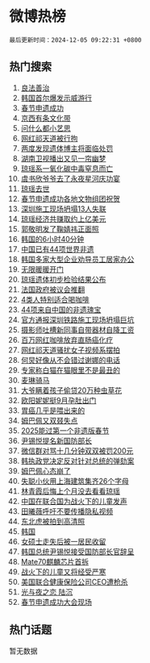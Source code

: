 # 微博热榜

`最后更新时间：2024-12-05 09:22:31 +0800`

## 热门搜索

1. [良法善治](https://m.weibo.cn/search?containerid=100103type%3D1%26t%3D10%26q%3D%23%E8%89%AF%E6%B3%95%E5%96%84%E6%B2%BB%23&stream_entry_id=51&isnewpage=1&extparam=seat%3D1%26cate%3D10103%26c_type%3D51%26filter_type%3Drealtimehot%26stream_entry_id%3D51%26q%3D%2523%25E8%2589%25AF%25E6%25B3%2595%25E5%2596%2584%25E6%25B2%25BB%2523%26dgr%3D0%26pos%3D0%26display_time%3D1733361750%26pre_seqid%3D173336175070600559123)
1. [韩国首尔爆发示威游行](https://m.weibo.cn/search?containerid=100103type%3D1%26t%3D10%26q%3D%23%E9%9F%A9%E5%9B%BD%E9%A6%96%E5%B0%94%E7%88%86%E5%8F%91%E7%A4%BA%E5%A8%81%E6%B8%B8%E8%A1%8C%23&stream_entry_id=31&isnewpage=1&extparam=seat%3D1%26cate%3D5001%26flag%3D1%26stream_entry_id%3D31%26pos%3D0%26lcate%3D5001%26band_rank%3D1%26filter_type%3Drealtimehot%26realpos%3D1%26c_type%3D31%26dgr%3D0%26q%3D%2523%25E9%259F%25A9%25E5%259B%25BD%25E9%25A6%2596%25E5%25B0%2594%25E7%2588%2586%25E5%258F%2591%25E7%25A4%25BA%25E5%25A8%2581%25E6%25B8%25B8%25E8%25A1%258C%2523%26display_time%3D1733361750%26pre_seqid%3D173336175070600559123)
1. [春节申遗成功](https://m.weibo.cn/search?containerid=100103type%3D1%26t%3D10%26q%3D%23%E6%98%A5%E8%8A%82%E7%94%B3%E9%81%97%E6%88%90%E5%8A%9F%23&stream_entry_id=31&isnewpage=1&extparam=seat%3D1%26cate%3D5001%26flag%3D16%26stream_entry_id%3D31%26pos%3D1%26lcate%3D5001%26band_rank%3D2%26filter_type%3Drealtimehot%26realpos%3D2%26c_type%3D31%26dgr%3D0%26q%3D%2523%25E6%2598%25A5%25E8%258A%2582%25E7%2594%25B3%25E9%2581%2597%25E6%2588%2590%25E5%258A%259F%2523%26display_time%3D1733361750%26pre_seqid%3D173336175070600559123)
1. [京西有条文化带](https://m.weibo.cn/search?containerid=100103type%3D1%26t%3D10%26q%3D%23%E4%BA%AC%E8%A5%BF%E6%9C%89%E6%9D%A1%E6%96%87%E5%8C%96%E5%B8%A6%23&stream_entry_id=31&isnewpage=1&extparam=seat%3D1%26cate%3D5001%26flag%3D0%26stream_entry_id%3D31%26pos%3D2%26lcate%3D5001%26band_rank%3D3%26filter_type%3Drealtimehot%26realpos%3D3%26c_type%3D31%26dgr%3D0%26q%3D%2523%25E4%25BA%25AC%25E8%25A5%25BF%25E6%259C%2589%25E6%259D%25A1%25E6%2596%2587%25E5%258C%2596%25E5%25B8%25A6%2523%26display_time%3D1733361750%26pre_seqid%3D173336175070600559123)
1. [问什么都小艺思](https://m.weibo.cn/search?containerid=100103type%3D1%26t%3D10%26q%3D%23%E9%97%AE%E4%BB%80%E4%B9%88%E9%83%BD%E5%B0%8F%E8%89%BA%E6%80%9D%23&stream_entry_id=31&isnewpage=1&extparam=seat%3D1%26adid%3D266928%26stream_entry_id%3D31%26topic_ad%3D1%26pos%3D3%26lcate%3D5001%26band_rank%3D4%26q%3D%2523%25E9%2597%25AE%25E4%25BB%2580%25E4%25B9%2588%25E9%2583%25BD%25E5%25B0%258F%25E8%2589%25BA%25E6%2580%259D%2523%26filter_type%3Drealtimehot%26is_ad_pos%3D1%26c_type%3D31%26dgr%3D0%26cate%3D5001%26display_time%3D1733361750%26pre_seqid%3D173336175070600559123)
1. [网红祁天道被行拘](https://m.weibo.cn/search?containerid=100103type%3D1%26t%3D10%26q%3D%23%E7%BD%91%E7%BA%A2%E7%A5%81%E5%A4%A9%E9%81%93%E8%A2%AB%E8%A1%8C%E6%8B%98%23&stream_entry_id=31&isnewpage=1&extparam=seat%3D1%26cate%3D5001%26flag%3D2%26stream_entry_id%3D31%26pos%3D4%26lcate%3D5001%26band_rank%3D4%26filter_type%3Drealtimehot%26realpos%3D4%26c_type%3D31%26dgr%3D0%26q%3D%2523%25E7%25BD%2591%25E7%25BA%25A2%25E7%25A5%2581%25E5%25A4%25A9%25E9%2581%2593%25E8%25A2%25AB%25E8%25A1%258C%25E6%258B%2598%2523%26display_time%3D1733361750%26pre_seqid%3D173336175070600559123)
1. [两度发现遗体博主将面临处罚](https://m.weibo.cn/search?containerid=100103type%3D1%26t%3D10%26q%3D%23%E4%B8%A4%E5%BA%A6%E5%8F%91%E7%8E%B0%E9%81%97%E4%BD%93%E5%8D%9A%E4%B8%BB%E5%B0%86%E9%9D%A2%E4%B8%B4%E5%A4%84%E7%BD%9A%23&stream_entry_id=31&isnewpage=1&extparam=seat%3D1%26cate%3D5001%26flag%3D2%26stream_entry_id%3D31%26pos%3D5%26lcate%3D5001%26band_rank%3D5%26filter_type%3Drealtimehot%26realpos%3D5%26c_type%3D31%26dgr%3D0%26q%3D%2523%25E4%25B8%25A4%25E5%25BA%25A6%25E5%258F%2591%25E7%258E%25B0%25E9%2581%2597%25E4%25BD%2593%25E5%258D%259A%25E4%25B8%25BB%25E5%25B0%2586%25E9%259D%25A2%25E4%25B8%25B4%25E5%25A4%2584%25E7%25BD%259A%2523%26display_time%3D1733361750%26pre_seqid%3D173336175070600559123)
1. [湖南卫视播出又见一帘幽梦](https://m.weibo.cn/search?containerid=100103type%3D1%26t%3D10%26q%3D%23%E6%B9%96%E5%8D%97%E5%8D%AB%E8%A7%86%E6%92%AD%E5%87%BA%E5%8F%88%E8%A7%81%E4%B8%80%E5%B8%98%E5%B9%BD%E6%A2%A6%23&stream_entry_id=31&isnewpage=1&extparam=seat%3D1%26cate%3D5001%26flag%3D1%26stream_entry_id%3D31%26pos%3D6%26lcate%3D5001%26band_rank%3D6%26filter_type%3Drealtimehot%26realpos%3D6%26c_type%3D31%26dgr%3D0%26q%3D%2523%25E6%25B9%2596%25E5%258D%2597%25E5%258D%25AB%25E8%25A7%2586%25E6%2592%25AD%25E5%2587%25BA%25E5%258F%2588%25E8%25A7%2581%25E4%25B8%2580%25E5%25B8%2598%25E5%25B9%25BD%25E6%25A2%25A6%2523%26display_time%3D1733361750%26pre_seqid%3D173336175070600559123)
1. [琼瑶系一氧化碳中毒窒息而亡](https://m.weibo.cn/search?containerid=100103type%3D1%26t%3D10%26q%3D%23%E7%90%BC%E7%91%B6%E7%B3%BB%E4%B8%80%E6%B0%A7%E5%8C%96%E7%A2%B3%E4%B8%AD%E6%AF%92%E7%AA%92%E6%81%AF%E8%80%8C%E4%BA%A1%23&stream_entry_id=31&isnewpage=1&extparam=seat%3D1%26cate%3D5001%26flag%3D1%26stream_entry_id%3D31%26pos%3D7%26lcate%3D5001%26band_rank%3D7%26filter_type%3Drealtimehot%26realpos%3D7%26c_type%3D31%26dgr%3D0%26q%3D%2523%25E7%2590%25BC%25E7%2591%25B6%25E7%25B3%25BB%25E4%25B8%2580%25E6%25B0%25A7%25E5%258C%2596%25E7%25A2%25B3%25E4%25B8%25AD%25E6%25AF%2592%25E7%25AA%2592%25E6%2581%25AF%25E8%2580%258C%25E4%25BA%25A1%2523%26display_time%3D1733361750%26pre_seqid%3D173336175070600559123)
1. [虞书欣爷爷去了永夜星河庆功宴](https://m.weibo.cn/search?containerid=100103type%3D1%26t%3D10%26q%3D%23%E8%99%9E%E4%B9%A6%E6%AC%A3%E7%88%B7%E7%88%B7%E5%8E%BB%E4%BA%86%E6%B0%B8%E5%A4%9C%E6%98%9F%E6%B2%B3%E5%BA%86%E5%8A%9F%E5%AE%B4%23&stream_entry_id=31&isnewpage=1&extparam=seat%3D1%26cate%3D5001%26flag%3D2%26stream_entry_id%3D31%26pos%3D8%26lcate%3D5001%26band_rank%3D8%26filter_type%3Drealtimehot%26realpos%3D8%26c_type%3D31%26dgr%3D0%26q%3D%2523%25E8%2599%259E%25E4%25B9%25A6%25E6%25AC%25A3%25E7%2588%25B7%25E7%2588%25B7%25E5%258E%25BB%25E4%25BA%2586%25E6%25B0%25B8%25E5%25A4%259C%25E6%2598%259F%25E6%25B2%25B3%25E5%25BA%2586%25E5%258A%259F%25E5%25AE%25B4%2523%26display_time%3D1733361750%26pre_seqid%3D173336175070600559123)
1. [琼瑶去世](https://m.weibo.cn/search?containerid=100103type%3D1%26t%3D10%26q%3D%E7%90%BC%E7%91%B6%E5%8E%BB%E4%B8%96&stream_entry_id=31&isnewpage=1&extparam=seat%3D1%26cate%3D5001%26flag%3D16%26stream_entry_id%3D31%26pos%3D9%26lcate%3D5001%26band_rank%3D9%26filter_type%3Drealtimehot%26realpos%3D9%26c_type%3D31%26dgr%3D0%26q%3D%25E7%2590%25BC%25E7%2591%25B6%25E5%258E%25BB%25E4%25B8%2596%26display_time%3D1733361750%26pre_seqid%3D173336175070600559123)
1. [春节申遗成功各地文物组团祝贺](https://m.weibo.cn/search?containerid=100103type%3D1%26t%3D10%26q%3D%23%E6%98%A5%E8%8A%82%E7%94%B3%E9%81%97%E6%88%90%E5%8A%9F%E5%90%84%E5%9C%B0%E6%96%87%E7%89%A9%E7%BB%84%E5%9B%A2%E7%A5%9D%E8%B4%BA%23&stream_entry_id=31&isnewpage=1&extparam=seat%3D1%26cate%3D5001%26flag%3D0%26stream_entry_id%3D31%26pos%3D10%26lcate%3D5001%26band_rank%3D10%26filter_type%3Drealtimehot%26realpos%3D10%26c_type%3D31%26dgr%3D0%26q%3D%2523%25E6%2598%25A5%25E8%258A%2582%25E7%2594%25B3%25E9%2581%2597%25E6%2588%2590%25E5%258A%259F%25E5%2590%2584%25E5%259C%25B0%25E6%2596%2587%25E7%2589%25A9%25E7%25BB%2584%25E5%259B%25A2%25E7%25A5%259D%25E8%25B4%25BA%2523%26display_time%3D1733361750%26pre_seqid%3D173336175070600559123)
1. [深圳施工现场坍塌13人失联](https://m.weibo.cn/search?containerid=100103type%3D1%26t%3D10%26q%3D%23%E6%B7%B1%E5%9C%B3%E6%96%BD%E5%B7%A5%E7%8E%B0%E5%9C%BA%E5%9D%8D%E5%A1%8C13%E4%BA%BA%E5%A4%B1%E8%81%94%23&stream_entry_id=31&isnewpage=1&extparam=seat%3D1%26cate%3D5001%26flag%3D2%26stream_entry_id%3D31%26pos%3D11%26lcate%3D5001%26band_rank%3D11%26filter_type%3Drealtimehot%26realpos%3D11%26c_type%3D31%26dgr%3D0%26q%3D%2523%25E6%25B7%25B1%25E5%259C%25B3%25E6%2596%25BD%25E5%25B7%25A5%25E7%258E%25B0%25E5%259C%25BA%25E5%259D%258D%25E5%25A1%258C13%25E4%25BA%25BA%25E5%25A4%25B1%25E8%2581%2594%2523%26display_time%3D1733361750%26pre_seqid%3D173336175070600559123)
1. [琼瑶经济共赚取约上亿美元](https://m.weibo.cn/search?containerid=100103type%3D1%26t%3D10%26q%3D%23%E7%90%BC%E7%91%B6%E7%BB%8F%E6%B5%8E%E5%85%B1%E8%B5%9A%E5%8F%96%E7%BA%A6%E4%B8%8A%E4%BA%BF%E7%BE%8E%E5%85%83%23&stream_entry_id=31&isnewpage=1&extparam=seat%3D1%26cate%3D5001%26flag%3D0%26stream_entry_id%3D31%26pos%3D12%26lcate%3D5001%26band_rank%3D12%26filter_type%3Drealtimehot%26realpos%3D12%26c_type%3D31%26dgr%3D0%26q%3D%2523%25E7%2590%25BC%25E7%2591%25B6%25E7%25BB%258F%25E6%25B5%258E%25E5%2585%25B1%25E8%25B5%259A%25E5%258F%2596%25E7%25BA%25A6%25E4%25B8%258A%25E4%25BA%25BF%25E7%25BE%258E%25E5%2585%2583%2523%26display_time%3D1733361750%26pre_seqid%3D173336175070600559123)
1. [郭敬明发了鞠婧祎正面照](https://m.weibo.cn/search?containerid=100103type%3D1%26t%3D10%26q%3D%23%E9%83%AD%E6%95%AC%E6%98%8E%E5%8F%91%E4%BA%86%E9%9E%A0%E5%A9%A7%E7%A5%8E%E6%AD%A3%E9%9D%A2%E7%85%A7%23&stream_entry_id=31&isnewpage=1&extparam=seat%3D1%26cate%3D5001%26flag%3D1%26stream_entry_id%3D31%26pos%3D13%26lcate%3D5001%26band_rank%3D13%26filter_type%3Drealtimehot%26realpos%3D13%26c_type%3D31%26dgr%3D0%26q%3D%2523%25E9%2583%25AD%25E6%2595%25AC%25E6%2598%258E%25E5%258F%2591%25E4%25BA%2586%25E9%259E%25A0%25E5%25A9%25A7%25E7%25A5%258E%25E6%25AD%25A3%25E9%259D%25A2%25E7%2585%25A7%2523%26display_time%3D1733361750%26pre_seqid%3D173336175070600559123)
1. [韩国的6小时40分钟](https://m.weibo.cn/search?containerid=100103type%3D1%26t%3D10%26q%3D%23%E9%9F%A9%E5%9B%BD%E7%9A%846%E5%B0%8F%E6%97%B640%E5%88%86%E9%92%9F%23&stream_entry_id=31&isnewpage=1&extparam=seat%3D1%26cate%3D5001%26flag%3D0%26stream_entry_id%3D31%26pos%3D14%26lcate%3D5001%26band_rank%3D14%26filter_type%3Drealtimehot%26realpos%3D14%26c_type%3D31%26dgr%3D0%26q%3D%2523%25E9%259F%25A9%25E5%259B%25BD%25E7%259A%25846%25E5%25B0%258F%25E6%2597%25B640%25E5%2588%2586%25E9%2592%259F%2523%26display_time%3D1733361750%26pre_seqid%3D173336175070600559123)
1. [中国已有44项世界非遗](https://m.weibo.cn/search?containerid=100103type%3D1%26t%3D10%26q%3D%23%E4%B8%AD%E5%9B%BD%E5%B7%B2%E6%9C%8944%E9%A1%B9%E4%B8%96%E7%95%8C%E9%9D%9E%E9%81%97%23&stream_entry_id=31&isnewpage=1&extparam=seat%3D1%26cate%3D5001%26flag%3D0%26stream_entry_id%3D31%26pos%3D15%26lcate%3D5001%26band_rank%3D15%26filter_type%3Drealtimehot%26realpos%3D15%26c_type%3D31%26dgr%3D0%26q%3D%2523%25E4%25B8%25AD%25E5%259B%25BD%25E5%25B7%25B2%25E6%259C%258944%25E9%25A1%25B9%25E4%25B8%2596%25E7%2595%258C%25E9%259D%259E%25E9%2581%2597%2523%26display_time%3D1733361750%26pre_seqid%3D173336175070600559123)
1. [韩国多家大型企业劝导员工居家办公](https://m.weibo.cn/search?containerid=100103type%3D1%26t%3D10%26q%3D%23%E9%9F%A9%E5%9B%BD%E5%A4%9A%E5%AE%B6%E5%A4%A7%E5%9E%8B%E4%BC%81%E4%B8%9A%E5%8A%9D%E5%AF%BC%E5%91%98%E5%B7%A5%E5%B1%85%E5%AE%B6%E5%8A%9E%E5%85%AC%23&stream_entry_id=31&isnewpage=1&extparam=seat%3D1%26cate%3D5001%26flag%3D1%26stream_entry_id%3D31%26pos%3D16%26lcate%3D5001%26band_rank%3D16%26filter_type%3Drealtimehot%26realpos%3D16%26c_type%3D31%26dgr%3D0%26q%3D%2523%25E9%259F%25A9%25E5%259B%25BD%25E5%25A4%259A%25E5%25AE%25B6%25E5%25A4%25A7%25E5%259E%258B%25E4%25BC%2581%25E4%25B8%259A%25E5%258A%259D%25E5%25AF%25BC%25E5%2591%2598%25E5%25B7%25A5%25E5%25B1%2585%25E5%25AE%25B6%25E5%258A%259E%25E5%2585%25AC%2523%26display_time%3D1733361750%26pre_seqid%3D173336175070600559123)
1. [无限暖暖开门](https://m.weibo.cn/search?containerid=100103type%3D1%26t%3D10%26q%3D%23%E6%97%A0%E9%99%90%E6%9A%96%E6%9A%96%E5%BC%80%E9%97%A8%23&stream_entry_id=31&isnewpage=1&extparam=seat%3D1%26adid%3D266992%26flag%3D0%26stream_entry_id%3D31%26pos%3D17%26lcate%3D5001%26band_rank%3D17%26realpos%3D17%26filter_type%3Drealtimehot%26q%3D%2523%25E6%2597%25A0%25E9%2599%2590%25E6%259A%2596%25E6%259A%2596%25E5%25BC%2580%25E9%2597%25A8%2523%26c_type%3D31%26dgr%3D0%26cate%3D5001%26display_time%3D1733361750%26pre_seqid%3D173336175070600559123)
1. [琼瑶遗体初步检验结果公布](https://m.weibo.cn/search?containerid=100103type%3D1%26t%3D10%26q%3D%23%E7%90%BC%E7%91%B6%E9%81%97%E4%BD%93%E5%88%9D%E6%AD%A5%E6%A3%80%E9%AA%8C%E7%BB%93%E6%9E%9C%E5%85%AC%E5%B8%83%23&stream_entry_id=31&isnewpage=1&extparam=seat%3D1%26cate%3D5001%26flag%3D2%26stream_entry_id%3D31%26pos%3D18%26lcate%3D5001%26band_rank%3D18%26filter_type%3Drealtimehot%26realpos%3D18%26c_type%3D31%26dgr%3D0%26q%3D%2523%25E7%2590%25BC%25E7%2591%25B6%25E9%2581%2597%25E4%25BD%2593%25E5%2588%259D%25E6%25AD%25A5%25E6%25A3%2580%25E9%25AA%258C%25E7%25BB%2593%25E6%259E%259C%25E5%2585%25AC%25E5%25B8%2583%2523%26display_time%3D1733361750%26pre_seqid%3D173336175070600559123)
1. [法国政府被议会推翻](https://m.weibo.cn/search?containerid=100103type%3D1%26t%3D10%26q%3D%23%E6%B3%95%E5%9B%BD%E6%94%BF%E5%BA%9C%E8%A2%AB%E8%AE%AE%E4%BC%9A%E6%8E%A8%E7%BF%BB%23&stream_entry_id=31&isnewpage=1&extparam=seat%3D1%26cate%3D5001%26flag%3D0%26stream_entry_id%3D31%26pos%3D19%26lcate%3D5001%26band_rank%3D19%26filter_type%3Drealtimehot%26realpos%3D19%26c_type%3D31%26dgr%3D0%26q%3D%2523%25E6%25B3%2595%25E5%259B%25BD%25E6%2594%25BF%25E5%25BA%259C%25E8%25A2%25AB%25E8%25AE%25AE%25E4%25BC%259A%25E6%258E%25A8%25E7%25BF%25BB%2523%26display_time%3D1733361750%26pre_seqid%3D173336175070600559123)
1. [4类人特别适合喝咖啡](https://m.weibo.cn/search?containerid=100103type%3D1%26t%3D10%26q%3D%234%E7%B1%BB%E4%BA%BA%E7%89%B9%E5%88%AB%E9%80%82%E5%90%88%E5%96%9D%E5%92%96%E5%95%A1%23&stream_entry_id=31&isnewpage=1&extparam=seat%3D1%26cate%3D5001%26flag%3D1%26stream_entry_id%3D31%26pos%3D20%26lcate%3D5001%26band_rank%3D20%26filter_type%3Drealtimehot%26realpos%3D20%26c_type%3D31%26dgr%3D0%26q%3D%25234%25E7%25B1%25BB%25E4%25BA%25BA%25E7%2589%25B9%25E5%2588%25AB%25E9%2580%2582%25E5%2590%2588%25E5%2596%259D%25E5%2592%2596%25E5%2595%25A1%2523%26display_time%3D1733361750%26pre_seqid%3D173336175070600559123)
1. [44项来自中国的非遗瑰宝](https://m.weibo.cn/search?containerid=100103type%3D1%26t%3D10%26q%3D%2344%E9%A1%B9%E6%9D%A5%E8%87%AA%E4%B8%AD%E5%9B%BD%E7%9A%84%E9%9D%9E%E9%81%97%E7%91%B0%E5%AE%9D%23&stream_entry_id=31&isnewpage=1&extparam=seat%3D1%26cate%3D5001%26flag%3D1%26stream_entry_id%3D31%26pos%3D21%26lcate%3D5001%26band_rank%3D21%26filter_type%3Drealtimehot%26realpos%3D21%26c_type%3D31%26dgr%3D0%26q%3D%252344%25E9%25A1%25B9%25E6%259D%25A5%25E8%2587%25AA%25E4%25B8%25AD%25E5%259B%25BD%25E7%259A%2584%25E9%259D%259E%25E9%2581%2597%25E7%2591%25B0%25E5%25AE%259D%2523%26display_time%3D1733361750%26pre_seqid%3D173336175070600559123)
1. [官方通报深圳铁路施工现场坍塌巨坑](https://m.weibo.cn/search?containerid=100103type%3D1%26t%3D10%26q%3D%23%E5%AE%98%E6%96%B9%E9%80%9A%E6%8A%A5%E6%B7%B1%E5%9C%B3%E9%93%81%E8%B7%AF%E6%96%BD%E5%B7%A5%E7%8E%B0%E5%9C%BA%E5%9D%8D%E5%A1%8C%E5%B7%A8%E5%9D%91%23&stream_entry_id=31&isnewpage=1&extparam=seat%3D1%26cate%3D5001%26flag%3D1%26stream_entry_id%3D31%26pos%3D22%26lcate%3D5001%26band_rank%3D22%26filter_type%3Drealtimehot%26realpos%3D22%26c_type%3D31%26dgr%3D0%26q%3D%2523%25E5%25AE%2598%25E6%2596%25B9%25E9%2580%259A%25E6%258A%25A5%25E6%25B7%25B1%25E5%259C%25B3%25E9%2593%2581%25E8%25B7%25AF%25E6%2596%25BD%25E5%25B7%25A5%25E7%258E%25B0%25E5%259C%25BA%25E5%259D%258D%25E5%25A1%258C%25E5%25B7%25A8%25E5%259D%2591%2523%26display_time%3D1733361750%26pre_seqid%3D173336175070600559123)
1. [摄影师吐槽新同事自带器材自降工资](https://m.weibo.cn/search?containerid=100103type%3D1%26t%3D10%26q%3D%23%E6%91%84%E5%BD%B1%E5%B8%88%E5%90%90%E6%A7%BD%E6%96%B0%E5%90%8C%E4%BA%8B%E8%87%AA%E5%B8%A6%E5%99%A8%E6%9D%90%E8%87%AA%E9%99%8D%E5%B7%A5%E8%B5%84%23&stream_entry_id=31&isnewpage=1&extparam=seat%3D1%26cate%3D5001%26flag%3D0%26stream_entry_id%3D31%26pos%3D23%26lcate%3D5001%26band_rank%3D23%26filter_type%3Drealtimehot%26realpos%3D23%26c_type%3D31%26dgr%3D0%26q%3D%2523%25E6%2591%2584%25E5%25BD%25B1%25E5%25B8%2588%25E5%2590%2590%25E6%25A7%25BD%25E6%2596%25B0%25E5%2590%258C%25E4%25BA%258B%25E8%2587%25AA%25E5%25B8%25A6%25E5%2599%25A8%25E6%259D%2590%25E8%2587%25AA%25E9%2599%258D%25E5%25B7%25A5%25E8%25B5%2584%2523%26display_time%3D1733361750%26pre_seqid%3D173336175070600559123)
1. [百万网红咖啡放弃直肠癌化疗](https://m.weibo.cn/search?containerid=100103type%3D1%26t%3D10%26q%3D%23%E7%99%BE%E4%B8%87%E7%BD%91%E7%BA%A2%E5%92%96%E5%95%A1%E6%94%BE%E5%BC%83%E7%9B%B4%E8%82%A0%E7%99%8C%E5%8C%96%E7%96%97%23&stream_entry_id=31&isnewpage=1&extparam=seat%3D1%26cate%3D5001%26flag%3D0%26stream_entry_id%3D31%26pos%3D24%26lcate%3D5001%26band_rank%3D24%26filter_type%3Drealtimehot%26realpos%3D24%26c_type%3D31%26dgr%3D0%26q%3D%2523%25E7%2599%25BE%25E4%25B8%2587%25E7%25BD%2591%25E7%25BA%25A2%25E5%2592%2596%25E5%2595%25A1%25E6%2594%25BE%25E5%25BC%2583%25E7%259B%25B4%25E8%2582%25A0%25E7%2599%258C%25E5%258C%2596%25E7%2596%2597%2523%26display_time%3D1733361750%26pre_seqid%3D173336175070600559123)
1. [网红祁天道骚扰女子视频系摆拍](https://m.weibo.cn/search?containerid=100103type%3D1%26t%3D10%26q%3D%23%E7%BD%91%E7%BA%A2%E7%A5%81%E5%A4%A9%E9%81%93%E9%AA%9A%E6%89%B0%E5%A5%B3%E5%AD%90%E8%A7%86%E9%A2%91%E7%B3%BB%E6%91%86%E6%8B%8D%23&stream_entry_id=31&isnewpage=1&extparam=seat%3D1%26cate%3D5001%26flag%3D0%26stream_entry_id%3D31%26pos%3D25%26lcate%3D5001%26band_rank%3D25%26filter_type%3Drealtimehot%26realpos%3D25%26c_type%3D31%26dgr%3D0%26q%3D%2523%25E7%25BD%2591%25E7%25BA%25A2%25E7%25A5%2581%25E5%25A4%25A9%25E9%2581%2593%25E9%25AA%259A%25E6%2589%25B0%25E5%25A5%25B3%25E5%25AD%2590%25E8%25A7%2586%25E9%25A2%2591%25E7%25B3%25BB%25E6%2591%2586%25E6%258B%258D%2523%26display_time%3D1733361750%26pre_seqid%3D173336175070600559123)
1. [何炅好像从不会错过谢娜的电话](https://m.weibo.cn/search?containerid=100103type%3D1%26t%3D10%26q%3D%E4%BD%95%E7%82%85%E5%A5%BD%E5%83%8F%E4%BB%8E%E4%B8%8D%E4%BC%9A%E9%94%99%E8%BF%87%E8%B0%A2%E5%A8%9C%E7%9A%84%E7%94%B5%E8%AF%9D&stream_entry_id=31&isnewpage=1&extparam=seat%3D1%26cate%3D5001%26flag%3D0%26stream_entry_id%3D31%26pos%3D26%26lcate%3D5001%26band_rank%3D26%26filter_type%3Drealtimehot%26realpos%3D26%26c_type%3D31%26dgr%3D0%26q%3D%25E4%25BD%2595%25E7%2582%2585%25E5%25A5%25BD%25E5%2583%258F%25E4%25BB%258E%25E4%25B8%258D%25E4%25BC%259A%25E9%2594%2599%25E8%25BF%2587%25E8%25B0%25A2%25E5%25A8%259C%25E7%259A%2584%25E7%2594%25B5%25E8%25AF%259D%26display_time%3D1733361750%26pre_seqid%3D173336175070600559123)
1. [专家称白猫在猫眼里不是最丑的](https://m.weibo.cn/search?containerid=100103type%3D1%26t%3D10%26q%3D%23%E4%B8%93%E5%AE%B6%E7%A7%B0%E7%99%BD%E7%8C%AB%E5%9C%A8%E7%8C%AB%E7%9C%BC%E9%87%8C%E4%B8%8D%E6%98%AF%E6%9C%80%E4%B8%91%E7%9A%84%23&stream_entry_id=31&isnewpage=1&extparam=seat%3D1%26cate%3D5001%26flag%3D0%26stream_entry_id%3D31%26pos%3D27%26lcate%3D5001%26band_rank%3D27%26filter_type%3Drealtimehot%26realpos%3D27%26c_type%3D31%26dgr%3D0%26q%3D%2523%25E4%25B8%2593%25E5%25AE%25B6%25E7%25A7%25B0%25E7%2599%25BD%25E7%258C%25AB%25E5%259C%25A8%25E7%258C%25AB%25E7%259C%25BC%25E9%2587%258C%25E4%25B8%258D%25E6%2598%25AF%25E6%259C%2580%25E4%25B8%2591%25E7%259A%2584%2523%26display_time%3D1733361750%26pre_seqid%3D173336175070600559123)
1. [麦琳骑马](https://m.weibo.cn/search?containerid=100103type%3D1%26t%3D10%26q%3D%23%E9%BA%A6%E7%90%B3%E9%AA%91%E9%A9%AC%23&stream_entry_id=31&isnewpage=1&extparam=seat%3D1%26cate%3D5001%26flag%3D1%26stream_entry_id%3D31%26pos%3D28%26lcate%3D5001%26band_rank%3D28%26filter_type%3Drealtimehot%26realpos%3D28%26c_type%3D31%26dgr%3D0%26q%3D%2523%25E9%25BA%25A6%25E7%2590%25B3%25E9%25AA%2591%25E9%25A9%25AC%2523%26display_time%3D1733361750%26pre_seqid%3D173336175070600559123)
1. [大爷瞒着孩子偷贷20万种虫草花](https://m.weibo.cn/search?containerid=100103type%3D1%26t%3D10%26q%3D%23%E5%A4%A7%E7%88%B7%E7%9E%92%E7%9D%80%E5%AD%A9%E5%AD%90%E5%81%B7%E8%B4%B720%E4%B8%87%E7%A7%8D%E8%99%AB%E8%8D%89%E8%8A%B1%23&stream_entry_id=31&isnewpage=1&extparam=seat%3D1%26cate%3D5001%26flag%3D0%26stream_entry_id%3D31%26pos%3D29%26lcate%3D5001%26band_rank%3D29%26filter_type%3Drealtimehot%26realpos%3D29%26c_type%3D31%26dgr%3D0%26q%3D%2523%25E5%25A4%25A7%25E7%2588%25B7%25E7%259E%2592%25E7%259D%2580%25E5%25AD%25A9%25E5%25AD%2590%25E5%2581%25B7%25E8%25B4%25B720%25E4%25B8%2587%25E7%25A7%258D%25E8%2599%25AB%25E8%258D%2589%25E8%258A%25B1%2523%26display_time%3D1733361750%26pre_seqid%3D173336175070600559123)
1. [欧阳妮妮挺9月孕肚出门](https://m.weibo.cn/search?containerid=100103type%3D1%26t%3D10%26q%3D%23%E6%AC%A7%E9%98%B3%E5%A6%AE%E5%A6%AE%E6%8C%BA9%E6%9C%88%E5%AD%95%E8%82%9A%E5%87%BA%E9%97%A8%23&stream_entry_id=31&isnewpage=1&extparam=seat%3D1%26cate%3D5001%26flag%3D0%26stream_entry_id%3D31%26pos%3D30%26lcate%3D5001%26band_rank%3D30%26filter_type%3Drealtimehot%26realpos%3D30%26c_type%3D31%26dgr%3D0%26q%3D%2523%25E6%25AC%25A7%25E9%2598%25B3%25E5%25A6%25AE%25E5%25A6%25AE%25E6%258C%25BA9%25E6%259C%2588%25E5%25AD%2595%25E8%2582%259A%25E5%2587%25BA%25E9%2597%25A8%2523%26display_time%3D1733361750%26pre_seqid%3D173336175070600559123)
1. [胃癌几乎是喂出来的](https://m.weibo.cn/search?containerid=100103type%3D1%26t%3D10%26q%3D%23%E8%83%83%E7%99%8C%E5%87%A0%E4%B9%8E%E6%98%AF%E5%96%82%E5%87%BA%E6%9D%A5%E7%9A%84%23&stream_entry_id=31&isnewpage=1&extparam=seat%3D1%26cate%3D5001%26flag%3D1%26stream_entry_id%3D31%26pos%3D31%26lcate%3D5001%26band_rank%3D31%26filter_type%3Drealtimehot%26realpos%3D31%26c_type%3D31%26dgr%3D0%26q%3D%2523%25E8%2583%2583%25E7%2599%258C%25E5%2587%25A0%25E4%25B9%258E%25E6%2598%25AF%25E5%2596%2582%25E5%2587%25BA%25E6%259D%25A5%25E7%259A%2584%2523%26display_time%3D1733361750%26pre_seqid%3D173336175070600559123)
1. [姆巴佩又双叕失点](https://m.weibo.cn/search?containerid=100103type%3D1%26t%3D10%26q%3D%23%E5%A7%86%E5%B7%B4%E4%BD%A9%E5%8F%88%E5%8F%8C%E5%8F%95%E5%A4%B1%E7%82%B9%23&stream_entry_id=31&isnewpage=1&extparam=seat%3D1%26cate%3D5001%26flag%3D1%26stream_entry_id%3D31%26pos%3D32%26lcate%3D5001%26band_rank%3D32%26filter_type%3Drealtimehot%26realpos%3D32%26c_type%3D31%26dgr%3D0%26q%3D%2523%25E5%25A7%2586%25E5%25B7%25B4%25E4%25BD%25A9%25E5%258F%2588%25E5%258F%258C%25E5%258F%2595%25E5%25A4%25B1%25E7%2582%25B9%2523%26display_time%3D1733361750%26pre_seqid%3D173336175070600559123)
1. [2025能过第一个非遗版春节](https://m.weibo.cn/search?containerid=100103type%3D1%26t%3D10%26q%3D%232025%E8%83%BD%E8%BF%87%E7%AC%AC%E4%B8%80%E4%B8%AA%E9%9D%9E%E9%81%97%E7%89%88%E6%98%A5%E8%8A%82%23&stream_entry_id=31&isnewpage=1&extparam=seat%3D1%26cate%3D5001%26flag%3D0%26stream_entry_id%3D31%26pos%3D33%26lcate%3D5001%26band_rank%3D33%26filter_type%3Drealtimehot%26realpos%3D33%26c_type%3D31%26dgr%3D0%26q%3D%25232025%25E8%2583%25BD%25E8%25BF%2587%25E7%25AC%25AC%25E4%25B8%2580%25E4%25B8%25AA%25E9%259D%259E%25E9%2581%2597%25E7%2589%2588%25E6%2598%25A5%25E8%258A%2582%2523%26display_time%3D1733361750%26pre_seqid%3D173336175070600559123)
1. [尹锡悦提名新国防部长](https://m.weibo.cn/search?containerid=100103type%3D1%26t%3D10%26q%3D%23%E5%B0%B9%E9%94%A1%E6%82%A6%E6%8F%90%E5%90%8D%E6%96%B0%E5%9B%BD%E9%98%B2%E9%83%A8%E9%95%BF%23&stream_entry_id=31&isnewpage=1&extparam=seat%3D1%26cate%3D5001%26flag%3D1%26stream_entry_id%3D31%26pos%3D34%26lcate%3D5001%26band_rank%3D34%26filter_type%3Drealtimehot%26realpos%3D34%26c_type%3D31%26dgr%3D0%26q%3D%2523%25E5%25B0%25B9%25E9%2594%25A1%25E6%2582%25A6%25E6%258F%2590%25E5%2590%258D%25E6%2596%25B0%25E5%259B%25BD%25E9%2598%25B2%25E9%2583%25A8%25E9%2595%25BF%2523%26display_time%3D1733361750%26pre_seqid%3D173336175070600559123)
1. [微信群对骂十几分钟双双被罚200元](https://m.weibo.cn/search?containerid=100103type%3D1%26t%3D10%26q%3D%23%E5%BE%AE%E4%BF%A1%E7%BE%A4%E5%AF%B9%E9%AA%82%E5%8D%81%E5%87%A0%E5%88%86%E9%92%9F%E5%8F%8C%E5%8F%8C%E8%A2%AB%E7%BD%9A200%E5%85%83%23&stream_entry_id=31&isnewpage=1&extparam=seat%3D1%26cate%3D5001%26flag%3D0%26stream_entry_id%3D31%26pos%3D35%26lcate%3D5001%26band_rank%3D35%26filter_type%3Drealtimehot%26realpos%3D35%26c_type%3D31%26dgr%3D0%26q%3D%2523%25E5%25BE%25AE%25E4%25BF%25A1%25E7%25BE%25A4%25E5%25AF%25B9%25E9%25AA%2582%25E5%258D%2581%25E5%2587%25A0%25E5%2588%2586%25E9%2592%259F%25E5%258F%258C%25E5%258F%258C%25E8%25A2%25AB%25E7%25BD%259A200%25E5%2585%2583%2523%26display_time%3D1733361750%26pre_seqid%3D173336175070600559123)
1. [韩执政党决定反对针对总统的弹劾案](https://m.weibo.cn/search?containerid=100103type%3D1%26t%3D10%26q%3D%23%E9%9F%A9%E6%89%A7%E6%94%BF%E5%85%9A%E5%86%B3%E5%AE%9A%E5%8F%8D%E5%AF%B9%E9%92%88%E5%AF%B9%E6%80%BB%E7%BB%9F%E7%9A%84%E5%BC%B9%E5%8A%BE%E6%A1%88%23&stream_entry_id=31&isnewpage=1&extparam=seat%3D1%26cate%3D5001%26flag%3D0%26stream_entry_id%3D31%26pos%3D36%26lcate%3D5001%26band_rank%3D36%26filter_type%3Drealtimehot%26realpos%3D36%26c_type%3D31%26dgr%3D0%26q%3D%2523%25E9%259F%25A9%25E6%2589%25A7%25E6%2594%25BF%25E5%2585%259A%25E5%2586%25B3%25E5%25AE%259A%25E5%258F%258D%25E5%25AF%25B9%25E9%2592%2588%25E5%25AF%25B9%25E6%2580%25BB%25E7%25BB%259F%25E7%259A%2584%25E5%25BC%25B9%25E5%258A%25BE%25E6%25A1%2588%2523%26display_time%3D1733361750%26pre_seqid%3D173336175070600559123)
1. [姆巴佩心态崩了](https://m.weibo.cn/search?containerid=100103type%3D1%26t%3D10%26q%3D%23%E5%A7%86%E5%B7%B4%E4%BD%A9%E5%BF%83%E6%80%81%E5%B4%A9%E4%BA%86%23&stream_entry_id=31&isnewpage=1&extparam=seat%3D1%26cate%3D5001%26flag%3D1%26stream_entry_id%3D31%26pos%3D37%26lcate%3D5001%26band_rank%3D37%26filter_type%3Drealtimehot%26realpos%3D37%26c_type%3D31%26dgr%3D0%26q%3D%2523%25E5%25A7%2586%25E5%25B7%25B4%25E4%25BD%25A9%25E5%25BF%2583%25E6%2580%2581%25E5%25B4%25A9%25E4%25BA%2586%2523%26display_time%3D1733361750%26pre_seqid%3D173336175070600559123)
1. [失聪小伙用上海建筑集齐26个字母](https://m.weibo.cn/search?containerid=100103type%3D1%26t%3D10%26q%3D%23%E5%A4%B1%E8%81%AA%E5%B0%8F%E4%BC%99%E7%94%A8%E4%B8%8A%E6%B5%B7%E5%BB%BA%E7%AD%91%E9%9B%86%E9%BD%9026%E4%B8%AA%E5%AD%97%E6%AF%8D%23&stream_entry_id=31&isnewpage=1&extparam=seat%3D1%26cate%3D5001%26flag%3D1%26stream_entry_id%3D31%26pos%3D38%26lcate%3D5001%26band_rank%3D38%26filter_type%3Drealtimehot%26realpos%3D38%26c_type%3D31%26dgr%3D0%26q%3D%2523%25E5%25A4%25B1%25E8%2581%25AA%25E5%25B0%258F%25E4%25BC%2599%25E7%2594%25A8%25E4%25B8%258A%25E6%25B5%25B7%25E5%25BB%25BA%25E7%25AD%2591%25E9%259B%2586%25E9%25BD%259026%25E4%25B8%25AA%25E5%25AD%2597%25E6%25AF%258D%2523%26display_time%3D1733361750%26pre_seqid%3D173336175070600559123)
1. [林青霞后悔上个月没去看看琼瑶](https://m.weibo.cn/search?containerid=100103type%3D1%26t%3D10%26q%3D%23%E6%9E%97%E9%9D%92%E9%9C%9E%E5%90%8E%E6%82%94%E4%B8%8A%E4%B8%AA%E6%9C%88%E6%B2%A1%E5%8E%BB%E7%9C%8B%E7%9C%8B%E7%90%BC%E7%91%B6%23&stream_entry_id=31&isnewpage=1&extparam=seat%3D1%26cate%3D5001%26flag%3D0%26stream_entry_id%3D31%26pos%3D39%26lcate%3D5001%26band_rank%3D39%26filter_type%3Drealtimehot%26realpos%3D39%26c_type%3D31%26dgr%3D0%26q%3D%2523%25E6%259E%2597%25E9%259D%2592%25E9%259C%259E%25E5%2590%258E%25E6%2582%2594%25E4%25B8%258A%25E4%25B8%25AA%25E6%259C%2588%25E6%25B2%25A1%25E5%258E%25BB%25E7%259C%258B%25E7%259C%258B%25E7%2590%25BC%25E7%2591%25B6%2523%26display_time%3D1733361750%26pre_seqid%3D173336175070600559123)
1. [中国在联合国为战火下的儿童发声](https://m.weibo.cn/search?containerid=100103type%3D1%26t%3D10%26q%3D%23%E4%B8%AD%E5%9B%BD%E5%9C%A8%E8%81%94%E5%90%88%E5%9B%BD%E4%B8%BA%E6%88%98%E7%81%AB%E4%B8%8B%E7%9A%84%E5%84%BF%E7%AB%A5%E5%8F%91%E5%A3%B0%23&stream_entry_id=31&isnewpage=1&extparam=seat%3D1%26cate%3D5001%26flag%3D1%26stream_entry_id%3D31%26pos%3D40%26lcate%3D5001%26band_rank%3D40%26filter_type%3Drealtimehot%26realpos%3D40%26c_type%3D31%26dgr%3D0%26q%3D%2523%25E4%25B8%25AD%25E5%259B%25BD%25E5%259C%25A8%25E8%2581%2594%25E5%2590%2588%25E5%259B%25BD%25E4%25B8%25BA%25E6%2588%2598%25E7%2581%25AB%25E4%25B8%258B%25E7%259A%2584%25E5%2584%25BF%25E7%25AB%25A5%25E5%258F%2591%25E5%25A3%25B0%2523%26display_time%3D1733361750%26pre_seqid%3D173336175070600559123)
1. [田曦薇呼吁不要传播隐私视频](https://m.weibo.cn/search?containerid=100103type%3D1%26t%3D10%26q%3D%23%E7%94%B0%E6%9B%A6%E8%96%87%E5%91%BC%E5%90%81%E4%B8%8D%E8%A6%81%E4%BC%A0%E6%92%AD%E9%9A%90%E7%A7%81%E8%A7%86%E9%A2%91%23&stream_entry_id=31&isnewpage=1&extparam=seat%3D1%26cate%3D5001%26flag%3D0%26stream_entry_id%3D31%26pos%3D41%26lcate%3D5001%26band_rank%3D41%26filter_type%3Drealtimehot%26realpos%3D41%26c_type%3D31%26dgr%3D0%26q%3D%2523%25E7%2594%25B0%25E6%259B%25A6%25E8%2596%2587%25E5%2591%25BC%25E5%2590%2581%25E4%25B8%258D%25E8%25A6%2581%25E4%25BC%25A0%25E6%2592%25AD%25E9%259A%2590%25E7%25A7%2581%25E8%25A7%2586%25E9%25A2%2591%2523%26display_time%3D1733361750%26pre_seqid%3D173336175070600559123)
1. [东北虎被拍到高清照](https://m.weibo.cn/search?containerid=100103type%3D1%26t%3D10%26q%3D%23%E4%B8%9C%E5%8C%97%E8%99%8E%E8%A2%AB%E6%8B%8D%E5%88%B0%E9%AB%98%E6%B8%85%E7%85%A7%23&stream_entry_id=31&isnewpage=1&extparam=seat%3D1%26cate%3D5001%26flag%3D0%26stream_entry_id%3D31%26pos%3D42%26lcate%3D5001%26band_rank%3D42%26filter_type%3Drealtimehot%26realpos%3D42%26c_type%3D31%26dgr%3D0%26q%3D%2523%25E4%25B8%259C%25E5%258C%2597%25E8%2599%258E%25E8%25A2%25AB%25E6%258B%258D%25E5%2588%25B0%25E9%25AB%2598%25E6%25B8%2585%25E7%2585%25A7%2523%26display_time%3D1733361750%26pre_seqid%3D173336175070600559123)
1. [韩国](https://m.weibo.cn/search?containerid=100103type%3D1%26t%3D10%26q%3D%E9%9F%A9%E5%9B%BD&stream_entry_id=31&isnewpage=1&extparam=seat%3D1%26cate%3D5001%26flag%3D1%26stream_entry_id%3D31%26pos%3D43%26lcate%3D5001%26band_rank%3D43%26filter_type%3Drealtimehot%26realpos%3D43%26c_type%3D31%26dgr%3D0%26q%3D%25E9%259F%25A9%25E5%259B%25BD%26display_time%3D1733361750%26pre_seqid%3D173336175070600559123)
1. [女硕士走失后被一居民收留](https://m.weibo.cn/search?containerid=100103type%3D1%26t%3D10%26q%3D%23%E5%A5%B3%E7%A1%95%E5%A3%AB%E8%B5%B0%E5%A4%B1%E5%90%8E%E8%A2%AB%E4%B8%80%E5%B1%85%E6%B0%91%E6%94%B6%E7%95%99%23&stream_entry_id=31&isnewpage=1&extparam=seat%3D1%26cate%3D5001%26flag%3D1%26stream_entry_id%3D31%26pos%3D44%26lcate%3D5001%26band_rank%3D44%26filter_type%3Drealtimehot%26realpos%3D44%26c_type%3D31%26dgr%3D0%26q%3D%2523%25E5%25A5%25B3%25E7%25A1%2595%25E5%25A3%25AB%25E8%25B5%25B0%25E5%25A4%25B1%25E5%2590%258E%25E8%25A2%25AB%25E4%25B8%2580%25E5%25B1%2585%25E6%25B0%2591%25E6%2594%25B6%25E7%2595%2599%2523%26display_time%3D1733361750%26pre_seqid%3D173336175070600559123)
1. [韩国总统尹锡悦接受国防部长官辞呈](https://m.weibo.cn/search?containerid=100103type%3D1%26t%3D10%26q%3D%23%E9%9F%A9%E5%9B%BD%E6%80%BB%E7%BB%9F%E5%B0%B9%E9%94%A1%E6%82%A6%E6%8E%A5%E5%8F%97%E5%9B%BD%E9%98%B2%E9%83%A8%E9%95%BF%E5%AE%98%E8%BE%9E%E5%91%88%23&stream_entry_id=31&isnewpage=1&extparam=seat%3D1%26cate%3D5001%26flag%3D0%26stream_entry_id%3D31%26pos%3D45%26lcate%3D5001%26band_rank%3D45%26filter_type%3Drealtimehot%26realpos%3D45%26c_type%3D31%26dgr%3D0%26q%3D%2523%25E9%259F%25A9%25E5%259B%25BD%25E6%2580%25BB%25E7%25BB%259F%25E5%25B0%25B9%25E9%2594%25A1%25E6%2582%25A6%25E6%258E%25A5%25E5%258F%2597%25E5%259B%25BD%25E9%2598%25B2%25E9%2583%25A8%25E9%2595%25BF%25E5%25AE%2598%25E8%25BE%259E%25E5%2591%2588%2523%26display_time%3D1733361750%26pre_seqid%3D173336175070600559123)
1. [Mate70麒麟芯片首拆](https://m.weibo.cn/search?containerid=100103type%3D1%26t%3D10%26q%3D%23Mate70%E9%BA%92%E9%BA%9F%E8%8A%AF%E7%89%87%E9%A6%96%E6%8B%86%23&stream_entry_id=31&isnewpage=1&extparam=seat%3D1%26cate%3D5001%26flag%3D1%26stream_entry_id%3D31%26pos%3D46%26lcate%3D5001%26band_rank%3D46%26filter_type%3Drealtimehot%26realpos%3D46%26c_type%3D31%26dgr%3D0%26q%3D%2523Mate70%25E9%25BA%2592%25E9%25BA%259F%25E8%258A%25AF%25E7%2589%2587%25E9%25A6%2596%25E6%258B%2586%2523%26display_time%3D1733361750%26pre_seqid%3D173336175070600559123)
1. [战火下的儿童又将经受严寒](https://m.weibo.cn/search?containerid=100103type%3D1%26t%3D10%26q%3D%23%E6%88%98%E7%81%AB%E4%B8%8B%E7%9A%84%E5%84%BF%E7%AB%A5%E5%8F%88%E5%B0%86%E7%BB%8F%E5%8F%97%E4%B8%A5%E5%AF%92%23&stream_entry_id=31&isnewpage=1&extparam=seat%3D1%26cate%3D5001%26flag%3D1%26stream_entry_id%3D31%26pos%3D47%26lcate%3D5001%26band_rank%3D47%26filter_type%3Drealtimehot%26realpos%3D47%26c_type%3D31%26dgr%3D0%26q%3D%2523%25E6%2588%2598%25E7%2581%25AB%25E4%25B8%258B%25E7%259A%2584%25E5%2584%25BF%25E7%25AB%25A5%25E5%258F%2588%25E5%25B0%2586%25E7%25BB%258F%25E5%258F%2597%25E4%25B8%25A5%25E5%25AF%2592%2523%26display_time%3D1733361750%26pre_seqid%3D173336175070600559123)
1. [美国联合健康保险公司CEO遭枪杀](https://m.weibo.cn/search?containerid=100103type%3D1%26t%3D10%26q%3D%23%E7%BE%8E%E5%9B%BD%E8%81%94%E5%90%88%E5%81%A5%E5%BA%B7%E4%BF%9D%E9%99%A9%E5%85%AC%E5%8F%B8CEO%E9%81%AD%E6%9E%AA%E6%9D%80%23&stream_entry_id=31&isnewpage=1&extparam=seat%3D1%26cate%3D5001%26flag%3D1%26stream_entry_id%3D31%26pos%3D48%26lcate%3D5001%26band_rank%3D48%26filter_type%3Drealtimehot%26realpos%3D48%26c_type%3D31%26dgr%3D0%26q%3D%2523%25E7%25BE%258E%25E5%259B%25BD%25E8%2581%2594%25E5%2590%2588%25E5%2581%25A5%25E5%25BA%25B7%25E4%25BF%259D%25E9%2599%25A9%25E5%2585%25AC%25E5%258F%25B8CEO%25E9%2581%25AD%25E6%259E%25AA%25E6%259D%2580%2523%26display_time%3D1733361750%26pre_seqid%3D173336175070600559123)
1. [光与夜之恋 陆沉](https://m.weibo.cn/search?containerid=100103type%3D1%26t%3D10%26q%3D%E5%85%89%E4%B8%8E%E5%A4%9C%E4%B9%8B%E6%81%8B+%E9%99%86%E6%B2%89&stream_entry_id=31&isnewpage=1&extparam=seat%3D1%26cate%3D5001%26flag%3D1%26stream_entry_id%3D31%26pos%3D49%26lcate%3D5001%26band_rank%3D49%26filter_type%3Drealtimehot%26realpos%3D49%26c_type%3D31%26dgr%3D0%26q%3D%25E5%2585%2589%25E4%25B8%258E%25E5%25A4%259C%25E4%25B9%258B%25E6%2581%258B%2520%25E9%2599%2586%25E6%25B2%2589%26display_time%3D1733361750%26pre_seqid%3D173336175070600559123)
1. [春节申遗成功大会现场](https://m.weibo.cn/search?containerid=100103type%3D1%26t%3D10%26q%3D%23%E6%98%A5%E8%8A%82%E7%94%B3%E9%81%97%E6%88%90%E5%8A%9F%E5%A4%A7%E4%BC%9A%E7%8E%B0%E5%9C%BA%23&stream_entry_id=31&isnewpage=1&extparam=seat%3D1%26cate%3D5001%26flag%3D0%26stream_entry_id%3D31%26pos%3D50%26lcate%3D5001%26band_rank%3D50%26filter_type%3Drealtimehot%26realpos%3D50%26c_type%3D31%26dgr%3D0%26q%3D%2523%25E6%2598%25A5%25E8%258A%2582%25E7%2594%25B3%25E9%2581%2597%25E6%2588%2590%25E5%258A%259F%25E5%25A4%25A7%25E4%25BC%259A%25E7%258E%25B0%25E5%259C%25BA%2523%26display_time%3D1733361750%26pre_seqid%3D173336175070600559123)

## 热门话题

暂无数据
